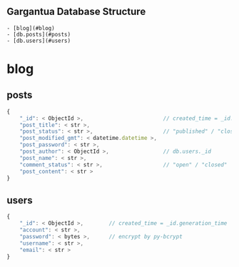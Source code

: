 Gargantua Database Structure
---

    - [blog](#blog)
    - [db.posts](#posts)
    - [db.users](#users)

# blog

## posts

```js
{
    "_id": < ObjectId >,                         // created_time = _id.generation_time
    "post_title": < str >,
    "post_status": < str >,                      // "published" / "closed"
    "post_modified_gmt": < datetime.datetime >,
    "post_password": < str >,
    "post_author": < ObjectId >,                 // db.users._id
    "post_name": < str >,
    "comment_status": < str >,                   // "open" / "closed"
    "post_content": < str >
}
```

## users

```js
{
    "_id": < ObjectId >,        // created_time = _id.generation_time
    "account": < str >,
    "password": < bytes >,      // encrypt by py-bcrypt
    "username": < str >,
    "email": < str >
}
```
